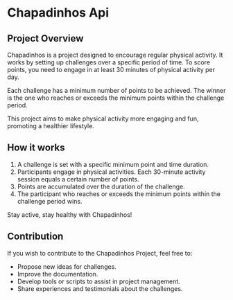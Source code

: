 # Chapadinhos Api

## Project Overview

Chapadinhos is a project designed to encourage regular physical activity. It works by setting up challenges over a specific period of time. 
To score points, you need to engage in at least 30 minutes of physical activity per day.

Each challenge has a minimum number of points to be achieved. The winner is the one who reaches or exceeds the minimum points within the challenge period.

This project aims to make physical activity more engaging and fun, promoting a healthier lifestyle.


## How it works

1. A challenge is set with a specific minimum point and time duration.
2. Participants engage in physical activities. Each 30-minute activity session equals a certain number of points.
3. Points are accumulated over the duration of the challenge.
4. The participant who reaches or exceeds the minimum points within the challenge period wins.

Stay active, stay healthy with Chapadinhos!


## Contribution

If you wish to contribute to the Chapadinhos Project, feel free to:

- Propose new ideas for challenges.
- Improve the documentation.
- Develop tools or scripts to assist in project management.
- Share experiences and testimonials about the challenges.

